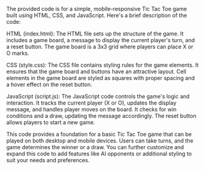 The provided code is for a simple, mobile-responsive Tic Tac Toe game built using HTML, CSS, and JavaScript. 
Here's a brief description of the code:

HTML (index.html):
The HTML file sets up the structure of the game.
It includes a game board, a message to display the current player's turn, and a reset button.
The game board is a 3x3 grid where players can place X or O marks.

CSS (style.css):
The CSS file contains styling rules for the game elements.
It ensures that the game board and buttons have an attractive layout.
Cell elements in the game board are styled as squares with proper spacing and a hover effect on the reset button.

JavaScript (script.js):
The JavaScript code controls the game's logic and interaction.
It tracks the current player (X or O), updates the display message, and handles player moves on the board.
It checks for win conditions and a draw, updating the message accordingly.
The reset button allows players to start a new game.

This code provides a foundation for a basic Tic Tac Toe game that can be played on both desktop and mobile devices. Users can take turns, and the game determines the winner or a draw. You can further customize and expand this code to add features like AI opponents or additional styling to suit your needs and preferences.




